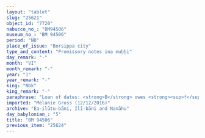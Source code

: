 ```yaml
---
layout: "tablet"
slug: "25621"
object_id: "7720"
nabucco_no_: "BM94506"
museum_no_: "BM 94506"
period: "NB"
place_of_issue: "Borsippa city"
type_and_content: "Promissory notes ina muẖẖi"
day_remark: "-"
month: "VI"
month_remark: "-"
year: "1"
year_remark: "-"
king: "Nbk"
king_remark: "-"
paraphrase: "Loan of dates: <strong>B</strong> owes <strong><sup>f</sup>A<sub>1</sub> </strong>and<strong> <sup>f</sup>A<sub>2</sub> </strong>39 kor (7,020 l) dates, impost (<em>imittu</em>), harvest of the field (<em>ebūr eqli</em>) of Bāb-surri, 4th inheritance share (<em>zittu</em>) of <strong>A<sub>3</sub></strong>. Remainder of the obverse is broken. The (service of the) agricultural supervisor (<em>gugallu</em>) is not yet paid (<em>eṭēru</em> Stat.). Witnesses and the scribe.<br /> &nbsp;<br /> <strong><sup>f</sup></strong><strong>A<sub>1</sub> </strong>= <sup>f</sup>Bēlilītu/Nab&ucirc;-iddin//(Ea-)ilūtu-bāni; <strong><sup>f</sup>A<sub>2</sub> </strong>= <sup>f</sup>Amat-Sutīti/Iddin-Nab&ucirc;; <strong>A<sub>3</sub> </strong>= <sup>f</sup>Basia/Marduk-&scaron;umu-ibni//Ilia; <strong>B</strong> = name lost; Scribe = Mu&scaron;ēzib/Ṣillāya//&Scaron;ang&ucirc;-I&scaron;tar-Bābili<br /> &nbsp;"
imported: "Melanie Gross (12/12/2016)"
archive: "Ea-ilūtu-bāni, Ilī-bāni and Nanāhu"
day_babylonian_: "5"
title: "BM 94506"
previous_item: "25624"
---
```

